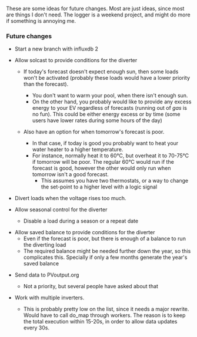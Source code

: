 These are some ideas for future changes. Most are just ideas, since most are things I don't need. The logger is a weekend project, and might do more if something is annoying me.

### **Future changes** ###

- Start a new branch with influxdb 2

+ Allow solcast to provide conditions for the diverter
	+ If today's forecast doesn't expect enough sun, then some loads won't be activated (probably these loads would have a lower priority than the forecast).
		- You don't want to warm your pool, when there isn't enough sun.
		- On the other hand, you probably would like to provide any excess energy to your EV regardless of forecasts (running out of _gas_ is no fun). This could be either energy excess or by time (some users have lower rates during some hours of the day)
		
	+ Also have an option for when tomorrow's forecast is poor.
		- In that case, if today is good you probably want to heat your water heater to a higher temperature.
		- For instance, normally heat it to 60°C, but overheat it to 70-75°C if tomorrow will be poor. The regular 60°C would run if the forecast is good, however the other would only run when tomorrow isn't a good forecast.
			- This assumes you have two thermostats, or a way to change the set-point to a higher level with a logic signal
			
- Divert loads when the voltage rises too much.

- Allow seasonal control for the diverter
	- Disable a load during a season or a repeat date
			
+ Allow saved balance to provide conditions for the diverter
	+ Even if the forecast is poor, but there is enough of a balance to run the diverting load
	+ The required balance might be needed further down the year, so this complicates this. Specially if only a few months generate the year's saved balance

* Send data to PVoutput.org
	- Not a priority, but several people have asked about that

* Work with multiple inverters.
	- This is probably pretty low on the list, since it needs a major rewrite. Would have to call do_map through workers. The reason is to keep the total execution within 15-20s, in order to allow data updates every 30s.
